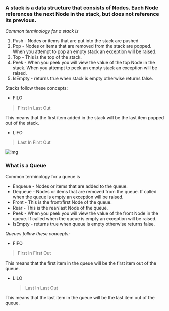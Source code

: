 
### A stack is a data structure that consists of Nodes. Each Node references the next Node in the stack, but does not reference its previous.

*Common terminology for a stack is*

1. Push - Nodes or items that are put into the stack are pushed
2. Pop - Nodes or items that are removed from the stack are popped. When you attempt to pop an empty stack an exception will be raised.
3. Top - This is the top of the stack.
4. Peek - When you peek you will view the value of the top Node in the stack. When you attempt to peek an empty stack an exception will be raised.
5. IsEmpty - returns true when stack is empty otherwise returns false.

Stacks follow these concepts:

+ FILO
 > First In Last Out

This means that the first item added in the stack will be the last item popped out of the stack.

+ LIFO
 > Last In First Out
 
 
 ![img](https://codefellows.github.io/common_curriculum/data_structures_and_algorithms/Code_401/class-10/resources/images/stack1.PNG)
 
 
 
 
###  What is a Queue
Common terminology for a queue is

+ Enqueue - Nodes or items that are added to the queue.
+ Dequeue - Nodes or items that are removed from the queue. If called when the queue is empty an exception will be raised.
+ Front - This is the front/first Node of the queue.
+ Rear - This is the rear/last Node of the queue.
+ Peek - When you peek you will view the value of the front Node in the queue. If called when the queue is empty an exception will be raised.
+ IsEmpty - returns true when queue is empty otherwise returns false.

*Queues follow these concepts:*

+ FIFO
 >First In First Out

This means that the first item in the queue will be the first item out of the queue.

+ LILO
  > Last In Last Out

This means that the last item in the queue will be the last item out of the queue.

